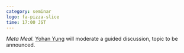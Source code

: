 ```yaml
---
category: seminar
logo: fa-pizza-slice
time: 17:00 JST
---
```


*Meta Meal.* [Yohan Yung](https://e2ee22.github.io) will moderate a guided discussion, topic to be announced.
